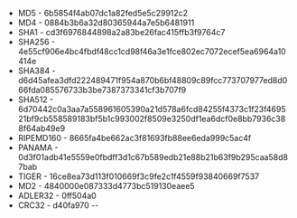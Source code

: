 - MD5 - 6b5854f4ab07dc1a82fed5e5c29912c2
- MD4 - 0884b3b6a32d80365944a7e5b6481911
- SHA1 - cd3f6976844898a2a83be26fac415ffb3f9764c7
- SHA256 - 4e55cf906e4bc4fbdf48cc1cd98f46a3e1fce802ec7072ecef5ea6964a10414e
- SHA384 - d6d45afea3dfd222489471f954a870b6bf48809c89fcc773707977ed8d066fda085576733b3be7387373341cf3b707f9
- SHA512 - 6d70442c0a3aa7a558961605390a21d578a6fcd84255f4373c1f23f469521bf9cb558589183bf5b1c993002f8509e3250df1ea6dcf0e8bb7936c388f64ab49e9
- RIPEMD160 - 8665fa4be662ac3f81693fb88ee6eda999c5ac4f
- PANAMA - 0d3f01adb41e5559e0fbdff3d1c67b589edb21e88b21b63f9b295caa58d87bab
- TIGER - 16ce8ea73d113f010669f3c9fe2c1f4559f93840669f7537
- MD2 - 4840000e087333d4773bc519130eaee5
- ADLER32 - 0ff504a0
- CRC32 - d40fa970
--
